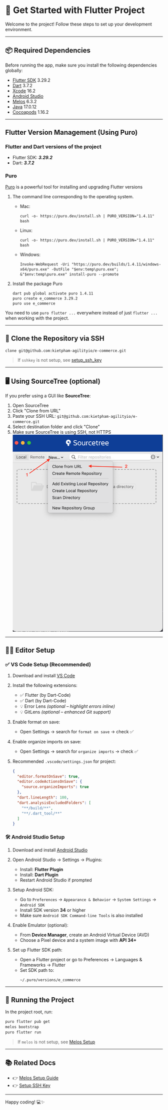 # 🚀 Get Started with Flutter Project

Welcome to the project! Follow these steps to set up your development environment.

---

## 📦 Required Dependencies

Before running the app, make sure you install the following dependencies globally:

- [Flutter SDK](https://docs.flutter.dev/) 3.29.2
- [Dart](https://docs.flutter.dev/) 3.7.2
- [Xcode](https://developer.apple.com/documentation/xcode-release-notes/xcode-16_2-release-notes) 16.2
- [Android Studio](https://androidstudio.googleblog.com/2025/03/android-studio-meerkat-202431-patch-1.html) 
- [Melos](https://melos.invertase.dev/) 6.3.2
- [Java](https://www.oracle.com/java/technologies/javase/jdk17-archive-downloads.html) 17.0.12
- [Cocoapods](https://formulae.brew.sh/formula/cocoapods) 1.16.2

---


## Flutter Version Management (Using Puro)

### Flutter and Dart versions of the project

- Flutter SDK: **_3.29.2_**
- Dart: **_3.7.2_**

### Puro

[Puro](https://puro.dev/) is a powerful tool for installing and upgrading Flutter versions

1. The command line corresponding to the operating system.

   - Mac:
     ```
     curl -o- https://puro.dev/install.sh | PURO_VERSION="1.4.11" bash
     ```
   - Linux:
     ```
     curl -o- https://puro.dev/install.sh | PURO_VERSION="1.4.11" bash
     ```
   - Windows:
     ```
     Invoke-WebRequest -Uri "https://puro.dev/builds/1.4.11/windows-x64/puro.exe" -OutFile "$env:temp\puro.exe"; &"$env:temp\puro.exe" install-puro --promote
     ```

2. Install the package Puro
   ```
   dart pub global activate puro 1.4.11
   puro create e_commerce 3.29.2
   puro use e_commerce
   ```

You need to use `puro flutter ...` everywhere instead of just `flutter ...` when working with the project.

---


## 🔑 Clone the Repository via SSH

```bash
clone git@github.com:kietpham-agilityio/e-commerce.git
```

> If `sshkey` is not setup, see [setup_ssh_key](setup_ssh_key.md)

---

## 🖥️ Using SourceTree (optional)

If you prefer using a GUI like **SourceTree**:

1. Open SourceTree
2. Click "Clone from URL"
3. Paste your SSH URL: `git@github.com:kietpham-agilityio/e-commerce.git`
4. Select destination folder and click "Clone"
5. Make sure SourceTree is using SSH, not HTTPS
![Sourcetree](../assets/clone_project_by_sourcetree.png)

---

<!-- ## 🧑‍💻 Recommended Editor Setup (VS Code)

1. Install [VS Code](https://code.visualstudio.com/)
2. Install the following extensions:
   - Flutter
   - Dart
   - Error Lens (optional)
   - GitLens (optional) -->

## 🧑‍💻 Editor Setup

### ✅ VS Code Setup (Recommended)

1. Download and install [VS Code](https://code.visualstudio.com/)

2. Install the following extensions:
   - ✅ Flutter (by Dart-Code)
   - ✅ Dart (by Dart-Code)
   - 💡 Error Lens *(optional – highlight errors inline)*
   - 💡 GitLens *(optional – enhanced Git support)*

3. Enable format on save:
   - Open Settings → search for `format on save` → check ✅

4. Enable organize imports on save:
   - Open Settings → search for `organize imports` → check ✅

5. Recommended `.vscode/settings.json` for project:
   ```json
   {
     "editor.formatOnSave": true,
     "editor.codeActionsOnSave": {
       "source.organizeImports": true
     },
     "dart.lineLength": 100,
     "dart.analysisExcludedFolders": [
       "**/build/**",
       "**/.dart_tool/**"
     ]
   }
   ```

### 🛠 Android Studio Setup

1. Download and install [Android Studio](https://developer.android.com/studio)

2. Open Android Studio → Settings → Plugins:
   - Install: **Flutter Plugin**
   - Install: **Dart Plugin**
   - Restart Android Studio if prompted

3. Setup Android SDK:
   - Go to `Preferences` → `Appearance & Behavior` → `System Settings` → `Android SDK`
   - Install SDK version **34** or higher
   - Make sure `Android SDK Command-line Tools` is also installed

4. Enable Emulator (optional):
   - From **Device Manager**, create an Android Virtual Device (AVD)
   - Choose a Pixel device and a system image with **API 34+**

5. Set up Flutter SDK path:
   - Open a Flutter project or go to Preferences → Languages & Frameworks → Flutter
   - Set SDK path to:
     ```
     ~/.puro/versions/e_commerce
     ```

---

## 🧪 Running the Project

In the project root, run:

```bash
puro flutter pub get
melos bootstrap
puro flutter run
```

> If `melos` is not setup, see [Melos Setup](melos_guide.md)

---

## 📚 Related Docs

- 👉 [Melos Setup Guide](melos_guide.md)
- 👉 [Setup SSH Key](setup_ssh_key.md)

---

Happy coding! 💻✨